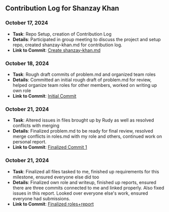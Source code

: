 ## Contribution Log for Shanzay Khan

### October 17, 2024
- **Task**: Repo Setup, creation of Contribution Log
- **Details**: Participated in group meeting to discuss the project and setup repo, created shanzay-khan.md for contribution log. 
- **Link to Commit**: [Create shanzay-khan.md](https://github.com/TedDPig123/326_Project/commit/cfcb371061506bb53e4db479e6aebece70f7eb0a)

### October 18, 2024
- **Task**: Rough draft commits of problem.md and organized team roles
- **Details**: Committed an initial rough draft of problem.md for review, helped organize team roles for other members, worked on writing up own role 
- **Link to Commit**: [Initial Commit](https://github.com/TedDPig123/326_Project/pull/2/commits/8cac04581240690e87732482c65a882d989a7d60)

### October 21, 2024
- **Task**: Altered issues in files brought up by Rudy as well as resolved conflicts with merging
- **Details**: Finalized problem.md to be ready for final review, resolved merge conflicts in roles.md with my role and others, continued work on personal report. 
- **Link to Commit**: [Finalized Commit 1](https://github.com/TedDPig123/326_Project/pull/9/commits/025766f32b411639ad11ca608233165a4dde9c71)

### October 21, 2024
- **Task**: Finalized all files tasked to me, finished up requirements for this milestone, ensured everyone else did too
- **Details**: Finalized own role and writeup, finished up reports, ensured there are three commits connected to me and linked properly. Also fixed issues in this report. Looked over everyone else's work, ensured everyone had submissions. 
- **Link to Commit**: [Finalized roles+report](https://github.com/TedDPig123/326_Project/commit/5cd23b9da0f7223695640eeef7f46c8b713c50dd)
